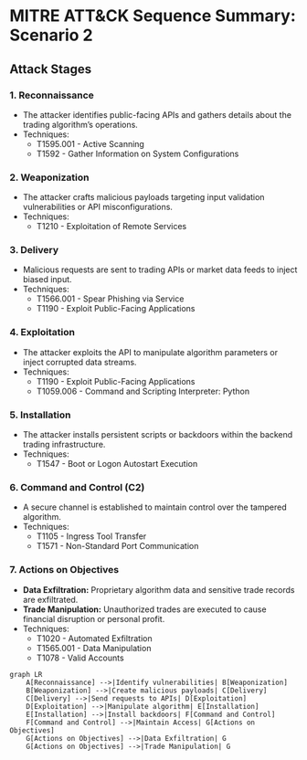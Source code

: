 # MITRE ATT&CK Sequence Summary: Scenario 2

## **Attack Stages**

### **1. Reconnaissance**
- The attacker identifies public-facing APIs and gathers details about the trading algorithm’s operations.
- Techniques: 
  - T1595.001 - Active Scanning
  - T1592 - Gather Information on System Configurations

### **2. Weaponization**
- The attacker crafts malicious payloads targeting input validation vulnerabilities or API misconfigurations.
- Techniques:
  - T1210 - Exploitation of Remote Services

### **3. Delivery**
- Malicious requests are sent to trading APIs or market data feeds to inject biased input.
- Techniques:
  - T1566.001 - Spear Phishing via Service
  - T1190 - Exploit Public-Facing Applications

### **4. Exploitation**
- The attacker exploits the API to manipulate algorithm parameters or inject corrupted data streams.
- Techniques:
  - T1190 - Exploit Public-Facing Applications
  - T1059.006 - Command and Scripting Interpreter: Python

### **5. Installation**
- The attacker installs persistent scripts or backdoors within the backend trading infrastructure.
- Techniques:
  - T1547 - Boot or Logon Autostart Execution

### **6. Command and Control (C2)**
- A secure channel is established to maintain control over the tampered algorithm.
- Techniques:
  - T1105 - Ingress Tool Transfer
  - T1571 - Non-Standard Port Communication

### **7. Actions on Objectives**
- **Data Exfiltration:** Proprietary algorithm data and sensitive trade records are exfiltrated.
- **Trade Manipulation:** Unauthorized trades are executed to cause financial disruption or personal profit.
- Techniques:
  - T1020 - Automated Exfiltration
  - T1565.001 - Data Manipulation
  - T1078 - Valid Accounts

```mermaid
graph LR
    A[Reconnaissance] -->|Identify vulnerabilities| B[Weaponization]
    B[Weaponization] -->|Create malicious payloads| C[Delivery]
    C[Delivery] -->|Send requests to APIs| D[Exploitation]
    D[Exploitation] -->|Manipulate algorithm| E[Installation]
    E[Installation] -->|Install backdoors| F[Command and Control]
    F[Command and Control] -->|Maintain Access| G[Actions on Objectives]
    G[Actions on Objectives] -->|Data Exfiltration| G
    G[Actions on Objectives] -->|Trade Manipulation| G
